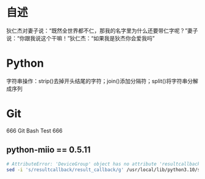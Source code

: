 # 自述
狄仁杰对妻子说：“既然全世界都不仁，那我的名字里为什么还要带仁字呢？”妻子说：“你跟我说这个干嘛！”狄仁杰：“如果我是狄杰你会爱我吗”
# Python
字符串操作：strip()去掉开头结尾的字符；join()添加分隔符；split()将字符串分解成序列
# Git
666 Git Bash Test 666
## python-miio == 0.5.11
```bash
# AttributeError: 'DeviceGroup' object has no attribute 'resultcallback'.
sed -i 's/resultcallback/result_callback/g' /usr/local/lib/python3.10/site-packages/miio/integrations/vacuum/roborock/vacuum.py
```
